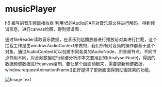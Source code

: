 # musicPlayer
h5 编写的音乐频谱播放器
利用h5的Audio的API对音乐源文件进行解码，得到频谱信息，进行canvas绘图，得到频谱图：

通过fileReader读取音乐数据，在音乐到达播放器进行播放前对其进行拦截，这个拦截工作是由window.AudioContext来做的，我们所有对音频的操作都基于这个对象。通过AudioContext可以创建不同各类的AudioNode，即音频节点，不同节点作用不同，对音频数据进行频谱分析即本文要用到的(AnalyserNode)，得到的数据频谱数据进行canvas绘制，要让整个画面动起来，需要更新频谱数据，window.requestAnimationFrame()正好提供了更新画面得到动画效果的功能。


![Image text]( /vtree.png )
